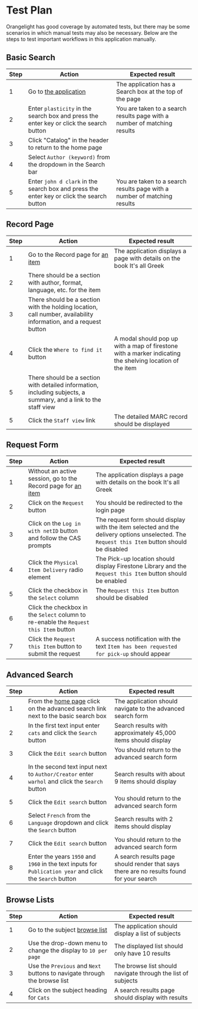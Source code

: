 # Test Plan
Orangelight has good coverage by automated tests, but there may be some scenarios in
which manual tests may also be necessary.  Below are the steps to test important
workflows in this application manually.

## Basic Search

|Step|Action|Expected result|
|---|---|---|
|1|Go to [the application](https://catalog-staging.princeton.edu/)|The application has a Search box at the top of the page|
|2|Enter `plasticity` in the search box and press the enter key or click the search button|You are taken to a search results page with a number of matching results|
|3|Click "Catalog" in the header to return to the home page|
|4|Select `Author (keyword)` from the dropdown in the Search bar|
|5|Enter `john d clark` in the search box and press the enter key or click the search button|You are taken to a search results page with a number of matching results|

## Record Page

|Step|Action|Expected result|
|---|---|---|
|1|Go to the Record page for [an item](https://catalog-staging.princeton.edu/catalog/99111163333506421)|The application displays a page with details on the book It's all Greek|
|2|There should be a section with author, format, language, etc. for the item|
|3|There should be a section with the holding location, call number, availability information, and a request button|
|4|Click the `Where to find it` button|A modal should pop up with a map of firestone with a marker indicating the shelving location of the item|
|5|There should be a section with detailed information, including subjects, a summary, and a link to the staff view|
|5|Click the `Staff view` link|The detailed MARC record should be displayed|

## Request Form

|Step|Action|Expected result|
|---|---|---|
|1|Without an active session, go to the Record page for [an item](https://catalog-staging.princeton.edu/catalog/99111163333506421)|The application displays a page with details on the book It's all Greek|
|2|Click on the `Request` button|You should be redirected to the login page|
|3|Click on the `Log in with netID` button and follow the CAS prompts|The request form should display with the item selected and the delivery options unselected. The `Request this Item` button should be disabled|
|4|Click the `Physical Item Delivery` radio element|The Pick-up location should display Firestone Library and the `Request this Item` button should be enabled|
|5|Click the checkbox in the `Select` column|The `Request this Item` button should be disabled|
|6|Click the checkbox in the `Select` column to re-enable the `Request this Item` button|
|7|Click the `Request this Item` button to submit the request|A success notification with the text `Item has been requested for pick-up` should appear|

## Advanced Search

|Step|Action|Expected result|
|---|---|---|
|1|From the [home page](https://catalog-staging.princeton.edu/) click on the advanced search link next to the basic search box|The application should navigate to the advanced search form|
|2|In the first text input enter `cats` and click the `Search` button|Search results with approximately 45,000 items should display|
|3|Click the `Edit search` button|You should return to the advanced search form|
|4|In the second text input next to `Author/Creator` enter `warhol` and click the `Search` button|Search results with about 9 items should display|
|5|Click the `Edit search` button|You should return to the advanced search form|
|6|Select `French` from the `Language` dropdown and click the `Search` button|Search results with 2 items should display|
|7|Click the `Edit search` button|You should return to the advanced search form|
|8|Enter the years `1950` and `1960` in the text inputs for `Publication year` and click the `Search` button|A search results page should render that says there are no results found for your search|

## Browse Lists

|Step|Action|Expected result|
|---|---|---|
|1|Go to the subject [browse list](https://catalog-staging.princeton.edu/browse/subjects?search_field=browse_subject&q=cats)|The application should display a list of subjects|
|2|Use the drop-down menu to change the display to `10 per page`|The displayed list should only have 10 results|
|3|Use the `Previous` and `Next` buttons to navigate through the browse list|The browse list should navigate through the list of subjects|
|4|Click on the subject heading for `Cats`|A search results page should display with results|
